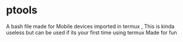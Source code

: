 # ptools
A bash file made for Mobile devices imported in termux
, This is kinda useless but can be used if its your first time using termux
Made for fun
